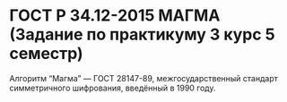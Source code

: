 ГОСТ Р 34.12-2015
МАГМА  (Задание по практикуму 3 курс 5 семестр)
======
Алгоритм “Магма” ― ГОСТ 28147-89, межгосударственный стандарт симметричного шифрования, введённый в 1990 году.
